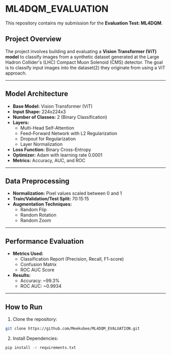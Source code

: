# ML4DQM_EVALUATION

This repository contains my submission for the **Evaluation Test: ML4DQM**.

## Project Overview
The project involves building and evaluating a **Vision Transformer (ViT) model** to classify images from a synthetic dataset generated at the Large Hadron Collider's (LHC) Compact Muon Solenoid (CMS) detector. The goal is to classify input images into the dataset(2) they originate from using a ViT approach.

---

## Model Architecture
- **Base Model:** Vision Transformer (ViT)
- **Input Shape:** 224x224x3
- **Number of Classes:** 2 (Binary Classification)
- **Layers:**
    - Multi-Head Self-Attention
    - Feed-Forward Network with L2 Regularization
    - Dropout for Regularization
    - Layer Normalization
- **Loss Function:** Binary Cross-Entropy
- **Optimizer:** Adam with learning rate 0.0001
- **Metrics:** Accuracy, AUC, and ROC

---

## Data Preprocessing
- **Normalization:** Pixel values scaled between 0 and 1
- **Train/Validation/Test Split:** 70:15:15
- **Augmentation Techniques:**
    - Random Flip
    - Random Rotation
    - Random Zoom

---

## Performance Evaluation
- **Metrics Used:**
    - Classification Report (Precision, Recall, F1-score)
    - Confusion Matrix
    - ROC AUC Score
- **Results:**
    - Accuracy: ~99.3%
    - ROC AUC: ~0.9934

---


## How to Run
1. Clone the repository:
```bash
git clone https://github.com/Meekubee/ML4DQM_EVALUATION.git
```
2. Install Dependencies:
```bash
pip install -r requirements.txt
```
